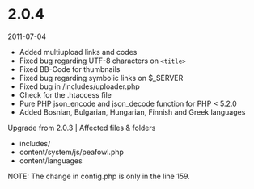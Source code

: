 # 2.0.4

2011-07-04

- Added multiupload links and codes
- Fixed bug regarding UTF-8 characters on `<title>`
- Fixed BB-Code for thumbnails
- Fixed bug regarding symbolic links on $_SERVER
- Fixed bug in /includes/uploader.php
- Check for the .htaccess file
- Pure PHP json_encode and json_decode function for PHP < 5.2.0
- Added Bosnian, Bulgarian, Hungarian, Finnish and Greek languages

Upgrade from 2.0.3 | Affected files & folders

- includes/
- content/system/js/peafowl.php
- content/languages

NOTE: The change in config.php is only in the line 159.
